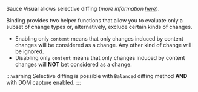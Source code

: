 Sauce Visual allows selective diffing (_more information [here](./selective-diffing)_).

Binding provides two helper functions that allow you to evaluate only a subset of change types or, alternatively, exclude certain kinds of changes.

- Enabling only `content` means that only changes induced by content changes will be considered as a change. Any other kind of change will be ignored.
- Disabling only `content` means that only changes induced by content changes will **NOT** bet considered as a change.

:::warning
Selective diffing is possible with `Balanced` diffing method **AND** with DOM capture enabled.
:::